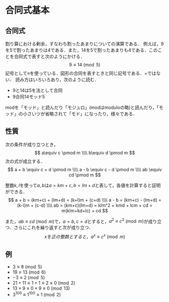 # 合同式基本
## 合同式
割り算における剰余，すなわち割ったあまりについての演算である．
例えば，$9$を$5$で割ったあまりは$4$である．また，$14$を$5$で割ったあまりも$4$である．このことを合同式で表すと次のようにかける．
$$
9 \equiv 14 \pmod 5
$$
記号として$\equiv$を使っている．図形の合同を表すときと同じ記号である．$=$ではない．
読み方はいろいろあり，次のように読む．
- $9$と$14$は$5$を法として合同
- $9$合同$14$モッド$5$

$\textrm{mod}$を「モッド」と読んだり「モジュロ」(modはmoduloの略)と読んだり，「モッド」の小さいツが省略されて「モド」になったり，様々である．

## 性質

次の条件が成り立つとき，
$$
a\equiv c \pmod m \\\\
b\equiv d \pmod m
$$
次の式が成立する．
$$
a + b \equiv c + d \pmod m \\\\
a - b \equiv c - d \pmod m \\\\
ab \equiv cd \pmod m
$$

整数$k,l$を使って$a,b$は$a=km+c,b=lm+d$と表して，各値を計算すると証明ができる．
$$
a + b = (km+c) + (lm+d) = (k+l)m + (c+d) \\\\
a - b = (km+c) - (lm+d) = (k-l)m + (c-d) \\\\
ab = (km+c)(lm+d) = klm^2 + kmd + lcm + cd = m(klm+kd+lc) + cd
$$

また，$ab \equiv cd \pmod m$で，$a=b,c=d$とすると，$a^2 \equiv c^2 \pmod m$が成り立つ．さらにこれを繰り返すと次が成り立つ．
$$
xを正の整数とすると，a^x \equiv c^x \pmod m 
$$


## 例
- $3 \equiv 8 \pmod 5$
- $19 \equiv 13 \pmod 6$
- $-3 \equiv 2 \pmod 5$
- $21 + 11 \equiv 1 + 1 \equiv 2 \equiv 0 \pmod 2$
- $13 \times 9 \equiv 0 \times 9 \equiv 0 \pmod{13}$
- $3^{100} \equiv 1^{100 }\equiv 1\pmod 2$

